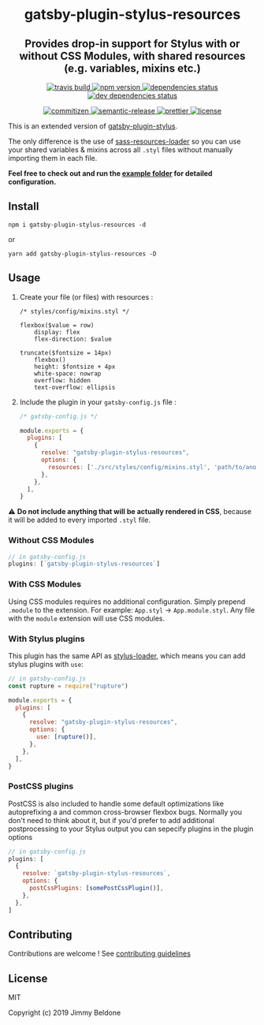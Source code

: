 <h1 align="center" style="border-bottom: none;">gatsby-plugin-stylus-resources</h1>
<h2 align="center">Provides drop-in support for Stylus with or without CSS Modules, with shared resources (e.g. variables, mixins etc.)</h2>

<p align="center">
    <a href="https://travis-ci.com/JimmyBeldone/gatsby-plugin-stylus-resources">
        <img alt="travis build" src="https://travis-ci.com/JimmyBeldone/gatsby-plugin-stylus-resources.svg?branch=master">
    </a>
    <a href="https://www.npmjs.com/package/gatsby-plugin-stylus-resources">
        <img alt="npm version" src="https://badgen.net/npm/v/gatsby-plugin-stylus-resources">
    </a>
    <a href="#badge">
        <img alt="dependencies status" src="https://badgen.net/david/dep/JimmyBeldone/gatsby-plugin-stylus-resources">
    </a>
    <a href="#badge">
        <img alt="dev dependencies status" src="https://badgen.net/david/dev/JimmyBeldone/gatsby-plugin-stylus-resources">
    </a>
</p>
<p align="center">
    <a href="http://commitizen.github.io/cz-cli/">
        <img alt="commitizen" src="https://img.shields.io/badge/commitizen-friendly-brightgreen.svg">
    </a>
    <a href="https://github.com/semantic-release/semantic-release">
        <img alt="semantic-release" src="https://img.shields.io/badge/%20%20%F0%9F%93%A6%F0%9F%9A%80-semantic--release-e10079.svg">
    </a>
    <a href="https://github.com/prettier/prettier">
        <img alt="prettier" src="https://img.shields.io/badge/styled_with-prettier-ff69b4.svg">
    </a>
    <a href="https://github.com/JimmyBeldone/gatsby-plugin-stylus-resources/blob/master/LICENSE">
        <img alt="license" src="https://badgen.net/github/license/JimmyBeldone/gatsby-plugin-stylus-resources">
    </a>
</p>

This is an extended version of [gatsby-plugin-stylus](https://github.com/gatsbyjs/gatsby/tree/master/packages/gatsby-plugin-stylus).

The only difference is the use of [sass-resources-loader](https://github.com/shakacode/sass-resources-loader) so you can use your shared variables & mixins across all `.styl` files without manually importing them in each file.

**Feel free to check out and run the [example folder](https://github.com/JimmyBeldone/gatsby-plugin-stylus-resources/tree/master/example) for detailed configuration.**

## Install

`npm i gatsby-plugin-stylus-resources -d`

or

`yarn add gatsby-plugin-stylus-resources -D`

## Usage

1. Create your file (or files) with resources :

    ```stylus
    /* styles/config/mixins.styl */

    flexbox($value = row)
        display: flex
        flex-direction: $value

    truncate($fontsize = 14px)
        flexbox()
        height: $fontsize + 4px
        white-space: nowrap
        overflow: hidden
        text-overflow: ellipsis
    ```

2. Include the plugin in your `gatsby-config.js` file :

    ```javascript
    /* gatsby-config.js */

    module.exports = {
      plugins: [
        {
          resolve: "gatsby-plugin-stylus-resources",
          options: {
            resources: ['./src/styles/config/mixins.styl', 'path/to/another/file.styl'],
          },
        },
      ],
    }
    ```

⚠️ **Do not include anything that will be actually rendered in CSS**, because it will be added to every imported `.styl` file.

### Without CSS Modules

```javascript
// in gatsby-config.js
plugins: [`gatsby-plugin-stylus-resources`]
```

### With CSS Modules

Using CSS modules requires no additional configuration. Simply prepend `.module` to the extension. For example: `App.styl` -> `App.module.styl`.
Any file with the `module` extension will use CSS modules.

### With Stylus plugins

This plugin has the same API as
[stylus-loader](https://github.com/shama/stylus-loader#stylus-plugins), which
means you can add stylus plugins with `use`:

```javascript
// in gatsby-config.js
const rupture = require("rupture")

module.exports = {
  plugins: [
    {
      resolve: "gatsby-plugin-stylus-resources",
      options: {
        use: [rupture()],
      },
    },
  ],
}
```

### PostCSS plugins

PostCSS is also included to handle some default optimizations like autoprefixing a
and common cross-browser flexbox bugs. Normally you don't need to think about it, but if
you'd prefer to add additional postprocessing to your Stylus output you can sepecify plugins
in the plugin options

```javascript
// in gatsby-config.js
plugins: [
  {
    resolve: `gatsby-plugin-stylus-resources`,
    options: {
      postCssPlugins: [somePostCssPlugin()],
    },
  },
]
```

## Contributing

Contributions are welcome ! See [contributing guidelines](https://github.com/JimmyBeldone/gatsby-plugin-webpack-bundle-analyser-v2/blob/master/CONTRIBUTING.md)

## License

MIT

Copyright (c) 2019 Jimmy Beldone
